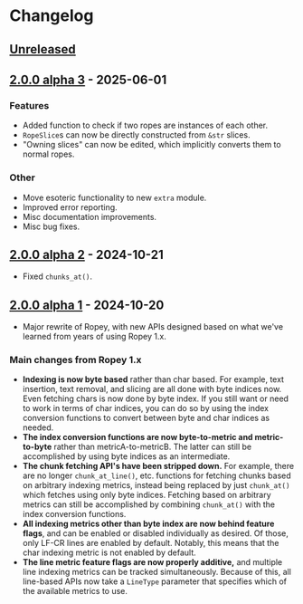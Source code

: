 # Changelog

## [Unreleased]


## [2.0.0 alpha 3] - 2025-06-01

### Features

- Added function to check if two ropes are instances of each other.
- `RopeSlice`s can now be directly constructed from `&str` slices.
- "Owning slices" can now be edited, which implicitly converts them to normal ropes.

### Other

- Move esoteric functionality to new `extra` module.
- Improved error reporting.
- Misc documentation improvements.
- Misc bug fixes.


## [2.0.0 alpha 2] - 2024-10-21

- Fixed `chunks_at()`.


## [2.0.0 alpha 1] - 2024-10-20

- Major rewrite of Ropey, with new APIs designed based on what we've learned from years of using Ropey 1.x.

### Main changes from Ropey 1.x

- **Indexing is now byte based** rather than char based.  For example, text insertion, text removal, and slicing are all done with byte indices now.  Even fetching chars is now done by byte index.  If you still want or need to work in terms of char indices, you can do so by using the index conversion functions to convert between byte and char indices as needed.
- **The index conversion functions are now byte-to-metric and metric-to-byte** rather than metricA-to-metricB.  The latter can still be accomplished by using byte indices as an intermediate.
- **The chunk fetching API's have been stripped down.**  For example, there are no longer `chunk_at_line()`, etc. functions for fetching chunks based on arbitrary indexing metrics, instead being replaced by just `chunk_at()` which fetches using only byte indices.  Fetching based on arbitrary metrics can still be accomplished by combining `chunk_at()` with the index conversion functions.
- **All indexing metrics other than byte index are now behind feature flags**, and can be enabled or disabled individually as desired.  Of those, only LF-CR lines are enabled by default.  Notably, this means that the char indexing metric is not enabled by default.
- **The line metric feature flags are now properly additive,** and multiple line indexing metrics can be tracked simultaneously.  Because of this, all line-based APIs now take a `LineType` parameter that specifies which of the available metrics to use.


[Unreleased]: https://github.com/cessen/ropey/compare/v2.0.0-alpha.3...HEAD
[2.0.0 alpha 3]: https://github.com/cessen/ropey/compare/v2.0.0-alpha.2...v2.0.0-alpha.3
[2.0.0 alpha 2]: https://github.com/cessen/ropey/compare/v2.0.0-alpha.1...v2.0.0-alpha.2
[2.0.0 alpha 1]: https://github.com/cessen/ropey/releases/tag/v2.0.0-alpha.1
